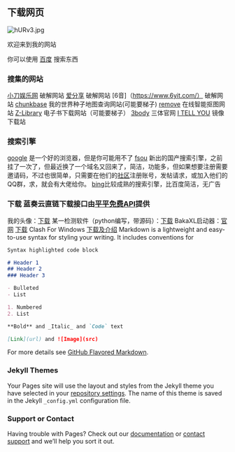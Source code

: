 ## 下载网页
<img src="https://s1.328888.xyz/2022/05/03/hURv3.jpg" alt="hURv3.jpg" border="0" />

欢迎来到我的网站

 你可以使用 [百度](https://www.baidu.com/) 搜索东西
### 搜集的网站
[小刀娱乐网](https://www.x6d.com/) 破解网站
[爱分享](http://itjcc.com/) 破解网站
[6音]（https://www.6yit.com/） 破解网站
[chunkbase](https://www.chunkbase.com/apps/) 我的世界种子地图查询网站(可能要梯子)
[remove](https://www.remove.bg/zh) 在线智能抠图网站
[Z-Library](https://zh.fr1lib.org/) 电子书下载网站（可能要梯子）
[3body](https://www.3body.com/home.html) 三体官网
[I TELL YOU](https://msdn.itellyou.cn/) 镜像下载站

### 搜索引擎
[google](https://www.google.com/) 是一个好的浏览器，但是你可能用不了
[fsou](https://fsoufsou.com/) 新出的国产搜索引擎，之前挂了一次了，但最近换了一个域名又回来了，简洁，功能多，但如果想要注册需要邀请码，不过也很简单，只需要在他们的[社区](https://nilmap.com/)注册账号，发帖请求，或加入他们的QQ群，求，就会有大佬给你。
[bing](www.bing.com)比较成熟的搜索引擎，比百度简洁，无广告

### 下载 蓝奏云直链下载接口由<a href="http://api.pingping6.com">平平免费API</a>提供
我的头像：[下载](https://s1.328888.xyz/2022/05/03/hURv3.jpg)
某一检测软件（python编写，带源码）：[下载](https://api.pingping6.com/tools/lanzou/?down&url=https://wwc.lanzouf.com/iphlW03c8fxc)
BakaXL启动器：[官网](https://www.bakaxl.com/)   [下载](https://contents.baka.zone/Release/BakaXL_Public_Ver_3.1.1.1.exe)
Clash For Windows [下载及介绍](https://www.6yit.com/2651.html)
Markdown is a lightweight and easy-to-use syntax for styling your writing. It includes conventions for

```markdown
Syntax highlighted code block

# Header 1
## Header 2
### Header 3

- Bulleted
- List

1. Numbered
2. List

**Bold** and _Italic_ and `Code` text

[Link](url) and ![Image](src)
```

For more details see [GitHub Flavored Markdown](https://guides.github.com/features/mastering-markdown/).

### Jekyll Themes

Your Pages site will use the layout and styles from the Jekyll theme you have selected in your [repository settings](https://github.com/tianleyitian/username.github.io/settings). The name of this theme is saved in the Jekyll `_config.yml` configuration file.

### Support or Contact

Having trouble with Pages? Check out our [documentation](https://docs.github.com/categories/github-pages-basics/) or [contact support](https://github.com/contact) and we’ll help you sort it out.
